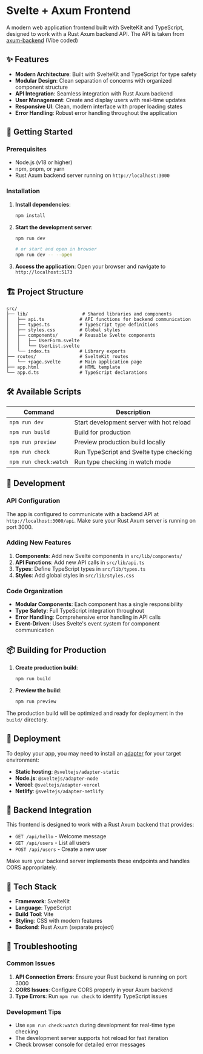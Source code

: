 # Svelte + Axum Frontend

A modern web application frontend built with SvelteKit and TypeScript, designed to work with a Rust Axum backend API. The API is taken from [axum-backend](https://github.com/insanansharyrasul/axum-backend) (Vibe coded)

## ✨ Features

- **Modern Architecture**: Built with SvelteKit and TypeScript for type safety
- **Modular Design**: Clean separation of concerns with organized component structure
- **API Integration**: Seamless integration with Rust Axum backend
- **User Management**: Create and display users with real-time updates
- **Responsive UI**: Clean, modern interface with proper loading states
- **Error Handling**: Robust error handling throughout the application

## 🚀 Getting Started

### Prerequisites

- Node.js (v18 or higher)
- npm, pnpm, or yarn
- Rust Axum backend server running on `http://localhost:3000`

### Installation

1. **Install dependencies**:
   ```bash
   npm install
   ```

2. **Start the development server**:
   ```bash
   npm run dev
   
   # or start and open in browser
   npm run dev -- --open
   ```

3. **Access the application**:
   Open your browser and navigate to `http://localhost:5173`

## 🏗️ Project Structure

```
src/
├── lib/                    # Shared libraries and components
│   ├── api.ts             # API functions for backend communication
│   ├── types.ts           # TypeScript type definitions
│   ├── styles.css         # Global styles
│   ├── components/        # Reusable Svelte components
│   │   ├── UserForm.svelte
│   │   └── UserList.svelte
│   └── index.ts           # Library exports
├── routes/                # SvelteKit routes
│   └── +page.svelte       # Main application page
├── app.html               # HTML template
└── app.d.ts               # TypeScript declarations
```

## 🛠️ Available Scripts

| Command               | Description                              |
| --------------------- | ---------------------------------------- |
| `npm run dev`         | Start development server with hot reload |
| `npm run build`       | Build for production                     |
| `npm run preview`     | Preview production build locally         |
| `npm run check`       | Run TypeScript and Svelte type checking  |
| `npm run check:watch` | Run type checking in watch mode          |

## 🔧 Development

### API Configuration

The app is configured to communicate with a backend API at `http://localhost:3000/api`. Make sure your Rust Axum server is running on port 3000.

### Adding New Features

1. **Components**: Add new Svelte components in `src/lib/components/`
2. **API Functions**: Add new API calls in `src/lib/api.ts`
3. **Types**: Define TypeScript types in `src/lib/types.ts`
4. **Styles**: Add global styles in `src/lib/styles.css`

### Code Organization

- **Modular Components**: Each component has a single responsibility
- **Type Safety**: Full TypeScript integration throughout
- **Error Handling**: Comprehensive error handling in API calls
- **Event-Driven**: Uses Svelte's event system for component communication

## 📦 Building for Production

1. **Create production build**:
   ```bash
   npm run build
   ```

2. **Preview the build**:
   ```bash
   npm run preview
   ```

The production build will be optimized and ready for deployment in the `build/` directory.

## 🚀 Deployment

To deploy your app, you may need to install an [adapter](https://svelte.dev/docs/kit/adapters) for your target environment:

- **Static hosting**: `@sveltejs/adapter-static`
- **Node.js**: `@sveltejs/adapter-node`
- **Vercel**: `@sveltejs/adapter-vercel`
- **Netlify**: `@sveltejs/adapter-netlify`

## 🤝 Backend Integration

This frontend is designed to work with a Rust Axum backend that provides:

- `GET /api/hello` - Welcome message
- `GET /api/users` - List all users
- `POST /api/users` - Create a new user

Make sure your backend server implements these endpoints and handles CORS appropriately.

## 📝 Tech Stack

- **Framework**: SvelteKit
- **Language**: TypeScript
- **Build Tool**: Vite
- **Styling**: CSS with modern features
- **Backend**: Rust Axum (separate project)

## 🐛 Troubleshooting

### Common Issues

1. **API Connection Errors**: Ensure your Rust backend is running on port 3000
2. **CORS Issues**: Configure CORS properly in your Axum backend
3. **Type Errors**: Run `npm run check` to identify TypeScript issues

### Development Tips

- Use `npm run check:watch` during development for real-time type checking
- The development server supports hot reload for fast iteration
- Check browser console for detailed error messages
